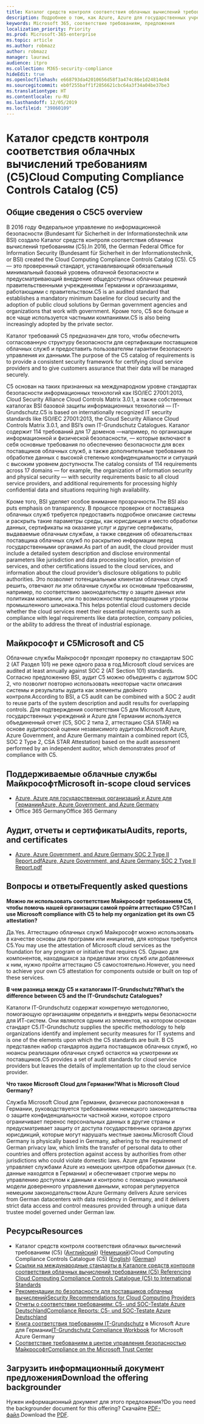 ```yaml
---
title: Каталог средств контроля соответствия облачных вычислений требованиям (C5)
description: Подробнее о том, как Azure, Azure для государственных учреждений и Azure для Германии подтверждают соответствие требованиям Каталога средств контроля соответствия облачных вычислений требованиям (C5).
keywords: Microsoft 365, соответствие требованиям, предложения
localization_priority: Priority
ms.prod: Microsoft-365-enterprise
ms.topic: article
ms.author: robmazz
author: robmazz
manager: laurawi
audience: itpro
ms.collection: M365-security-compliance
hideEdit: true
ms.openlocfilehash: e668793da42010656d58f3a474c86e1d24814e84
ms.sourcegitcommit: eb0f255baff1f2856621cbc64a3f34a04be37be3
ms.translationtype: HT
ms.contentlocale: ru-RU
ms.lasthandoff: 12/05/2019
ms.locfileid: "39860109"
---
```

# <a name="cloud-computing-compliance-controls-catalog-c5"></a><span data-ttu-id="cf2d5-104">Каталог средств контроля соответствия облачных вычислений требованиям (C5)</span><span class="sxs-lookup"><span data-stu-id="cf2d5-104">Cloud Computing Compliance Controls Catalog (C5)</span></span>

## <a name="c5-overview"></a><span data-ttu-id="cf2d5-105">Общие сведения о С5</span><span class="sxs-lookup"><span data-stu-id="cf2d5-105">C5 overview</span></span>

<span data-ttu-id="cf2d5-106">В 2016 году Федеральное управление по информационной безопасности (Bundesamt für Sicherheit in der Informationstechnik или BSI) создало Каталог средств контроля соответствия облачных вычислений требованиям (C5).</span><span class="sxs-lookup"><span data-stu-id="cf2d5-106">In 2016, the German Federal Office for Information Security (Bundesamt für Sicherheit in der Informationstechnik, or BSI) created the Cloud Computing Compliance Controls Catalog (C5).</span></span> <span data-ttu-id="cf2d5-107">C5 — это проверенный стандарт, устанавливающий обязательный минимальный базовый уровень облачной безопасности и предусматривающий внедрение общедоступных облачных решений правительственными учреждениями Германии и организациями, работающими с правительством.</span><span class="sxs-lookup"><span data-stu-id="cf2d5-107">C5 is an audited standard that establishes a mandatory minimum baseline for cloud security and the adoption of public cloud solutions by German government agencies and organizations that work with government.</span></span> <span data-ttu-id="cf2d5-108">Кроме того, C5 все больше и все чаще используется частными компаниями.</span><span class="sxs-lookup"><span data-stu-id="cf2d5-108">C5 is also being increasingly adopted by the private sector.</span></span>

<span data-ttu-id="cf2d5-109">Каталог требований C5 предназначен для того, чтобы обеспечить согласованную структуру безопасности для сертификации поставщиков облачных служб и предоставить пользователям гарантии безопасного управления их данными.</span><span class="sxs-lookup"><span data-stu-id="cf2d5-109">The purpose of the C5 catalog of requirements is to provide a consistent security framework for certifying cloud service providers and to give customers assurance that their data will be managed securely.</span></span>

<span data-ttu-id="cf2d5-110">C5 основан на таких признанных на международном уровне стандартах безопасности информационных технологий как ISO/IEC 27001:2013, Cloud Security Alliance Cloud Controls Matrix 3.0.1, а также собственных каталогах BSI базовой защиты информационных технологий — IT-Grundschutz.</span><span class="sxs-lookup"><span data-stu-id="cf2d5-110">C5 is based on internationally recognized IT security standards like ISO/IEC 27001:2013, the Cloud Security Alliance Cloud Controls Matrix 3.0.1, and BSI’s own IT-Grundschutz Catalogues.</span></span> <span data-ttu-id="cf2d5-111">Каталог содержит 114 требований для 17 доменов —например, по организации информационной и физической безопасности, — которые включают в себя основные требования по обеспечению безопасности для всех поставщиков облачных служб, а также дополнительные требования по обработке данных с высокой степенью конфиденциальности и ситуаций c высоким уровнем доступности.</span><span class="sxs-lookup"><span data-stu-id="cf2d5-111">The catalog consists of 114 requirements across 17 domains — for example, the organization of information security and physical security — with security requirements basic to all cloud service providers, and additional requirements for processing highly confidential data and situations requiring high availability.</span></span>

<span data-ttu-id="cf2d5-112">Кроме того, BSI уделяет особое внимание прозрачности.</span><span class="sxs-lookup"><span data-stu-id="cf2d5-112">The BSI also puts emphasis on transparency.</span></span> <span data-ttu-id="cf2d5-113">В процессе проверки от поставщика облачных служб требуется предоставить подробное описание системы и раскрыть такие параметры среды, как юрисдикция и место обработки данных, сертификаты на оказание услуг и другие сертификаты, выдаваемые облачным службам, а также сведения об обязательствах поставщика облачных служб по раскрытию информации перед государственными органами.</span><span class="sxs-lookup"><span data-stu-id="cf2d5-113">As part of an audit, the cloud provider must include a detailed system description and disclose environmental parameters like jurisdiction and data processing location, provision of services, and other certifications issued to the cloud services, and information about the cloud provider’s disclosure obligations to public authorities.</span></span> <span data-ttu-id="cf2d5-114">Это позволяет потенциальным клиентам облачных служб решить, отвечают ли эти облачные службы их основным требованиям, например, по соответствию законодательству о защите данных или политикам компании, или по возможностям предотвращения угрозы промышленного шпионажа.</span><span class="sxs-lookup"><span data-stu-id="cf2d5-114">This helps potential cloud customers decide whether the cloud services meet their essential requirements such as compliance with legal requirements like data protection, company policies, or the ability to address the threat of industrial espionage.</span></span>

## <a name="microsoft-and-c5"></a><span data-ttu-id="cf2d5-115">Майкрософт и C5</span><span class="sxs-lookup"><span data-stu-id="cf2d5-115">Microsoft and C5</span></span>

<span data-ttu-id="cf2d5-116">Облачные службы Майкрософт проходят проверку по стандартам SOC 2 (AT Раздел 101) не реже одного раза в год.</span><span class="sxs-lookup"><span data-stu-id="cf2d5-116">Microsoft cloud services are audited at least annually against SOC 2 (AT Section 101) standards.</span></span> <span data-ttu-id="cf2d5-117">Согласно предложению BSI, аудит C5 можно объединять с аудитом SOC 2, что позволит повторно использовать некоторые части описания системы и результаты аудита как элементы двойного контроля.</span><span class="sxs-lookup"><span data-stu-id="cf2d5-117">According to BSI, a C5 audit can be combined with a SOC 2 audit to reuse parts of the system description and audit results for overlapping controls.</span></span> <span data-ttu-id="cf2d5-118">Для подтверждения соответствия С5 для Microsoft Azure, государственных учреждений и Azure для Германии используется объединенный отчет (C5, SOC 2 типа 2, аттестацию CSA STAR) на основе аудиторской оценки независимого аудитора.</span><span class="sxs-lookup"><span data-stu-id="cf2d5-118">Microsoft Azure, Azure Government, and Azure Germany maintain a combined report (C5, SOC 2 Type 2, CSA STAR Attestation) based on the audit assessment performed by an independent auditor, which demonstrates proof of compliance with C5.</span></span>

## <a name="microsoft-in-scope-cloud-services"></a><span data-ttu-id="cf2d5-119">Поддерживаемые облачные службы Майкрософт</span><span class="sxs-lookup"><span data-stu-id="cf2d5-119">Microsoft in-scope cloud services</span></span>

- [<span data-ttu-id="cf2d5-120">Azure, Azure для государственных организаций и Azure для Германии</span><span class="sxs-lookup"><span data-stu-id="cf2d5-120">Azure, Azure Government, and Azure Germany</span></span>](https://go.microsoft.com/fwlink/p/?linkid=2051569)
- <span data-ttu-id="cf2d5-121">Office 365 Germany</span><span class="sxs-lookup"><span data-stu-id="cf2d5-121">Office 365 Germany</span></span>

## <a name="audits-reports-and-certificates"></a><span data-ttu-id="cf2d5-122">Аудит, отчеты и сертификаты</span><span class="sxs-lookup"><span data-stu-id="cf2d5-122">Audits, reports, and certificates</span></span>

- [<span data-ttu-id="cf2d5-123">Azure, Azure Government, and Azure Germany SOC 2 Type II Report.pdf</span><span class="sxs-lookup"><span data-stu-id="cf2d5-123">Azure, Azure Government, and Azure Germany SOC 2 Type II Report.pdf</span></span>](https://go.microsoft.com/fwlink/p/?linkid=2093520)

## <a name="frequently-asked-questions"></a><span data-ttu-id="cf2d5-124">Вопросы и ответы</span><span class="sxs-lookup"><span data-stu-id="cf2d5-124">Frequently asked questions</span></span>

<span data-ttu-id="cf2d5-125">**Можно ли использовать соответствие Майкрософт требованиям С5, чтобы помочь нашей организации самой пройти аттестацию C5?**</span><span class="sxs-lookup"><span data-stu-id="cf2d5-125">**Can I use Microsoft compliance with C5 to help my organization get its own C5 attestation?**</span></span>

<span data-ttu-id="cf2d5-126">Да.</span><span class="sxs-lookup"><span data-stu-id="cf2d5-126">Yes.</span></span> <span data-ttu-id="cf2d5-127">Аттестацию облачных служб Майкрософт можно использовать в качестве основы для программ или инициатив, для которых требуется С5.</span><span class="sxs-lookup"><span data-stu-id="cf2d5-127">You may use the attestation of Microsoft cloud services as the foundation for any program or initiative that requires C5.</span></span> <span data-ttu-id="cf2d5-128">Однако для компонентов, находящихся за пределами этих служб или добавленных к ним, нужно пройти аттестацию С5 самостоятельно.</span><span class="sxs-lookup"><span data-stu-id="cf2d5-128">However, you need to achieve your own C5 attestation for components outside or built on top of these services.</span></span>

<span data-ttu-id="cf2d5-129">**В чем разница между C5 и каталогами IT-Grundschutz?**</span><span class="sxs-lookup"><span data-stu-id="cf2d5-129">**What’s the difference between C5 and the IT-Grundschutz Catalogues?**</span></span>

<span data-ttu-id="cf2d5-130">Каталоги IT-Grundschutz содержат конкретную методологию, помогающую организациям определить и внедрить меры безопасности для ИТ-систем. Они являются одним из элементов, на котором основан стандарт C5.</span><span class="sxs-lookup"><span data-stu-id="cf2d5-130">IT-Grundschutz supplies the specific methodology to help organizations identify and implement security measures for IT systems and is one of the elements upon which the C5 standards are built.</span></span> <span data-ttu-id="cf2d5-131">В C5 представлен набор стандартов аудита поставщиков облачных служб, но нюансы реализации облачных служб остаются на усмотрении их поставщиков.</span><span class="sxs-lookup"><span data-stu-id="cf2d5-131">C5 provides a set of audit standards for cloud service providers but leaves the details of implementation up to the cloud service provider.</span></span>

<span data-ttu-id="cf2d5-132">**Что такое Microsoft Cloud для Германии?**</span><span class="sxs-lookup"><span data-stu-id="cf2d5-132">**What is Microsoft Cloud Germany?**</span></span>

<span data-ttu-id="cf2d5-133">Служба Microsoft Cloud для Германии, физически расположенная в Германии, руководствуется требованиями немецкого законодательства о защите конфиденциальности частной жизни, которое строго ограничивает перенос персональных данных в другие страны и предусматривает защиту от доступа государственных органов других юрисдикций, которые могут нарушать местные законы.</span><span class="sxs-lookup"><span data-stu-id="cf2d5-133">Microsoft Cloud Germany is physically based in Germany, adhering to the requirement of German privacy law, which limits the transfer of personal data to other countries and offers protection against access by authorities from other jurisdictions who could violate domestic laws.</span></span> <span data-ttu-id="cf2d5-134">Azure для Германии управляет службами Azure из немецких центров обработки данных (т.е. данные находятся в Германии) и обеспечивает строгие меры по управлению доступом к данным и контролю с помощью уникальной модели доверенного управления данными, которая регулируется немецким законодательством.</span><span class="sxs-lookup"><span data-stu-id="cf2d5-134">Azure Germany delivers Azure services from German datacenters with data residency in Germany, and it delivers strict data access and control measures provided through a unique data trustee model governed under German law.</span></span>

## <a name="resources"></a><span data-ttu-id="cf2d5-135">Ресурсы</span><span class="sxs-lookup"><span data-stu-id="cf2d5-135">Resources</span></span>

- <span data-ttu-id="cf2d5-136">Каталог средств контроля соответствия облачных вычислений требованиям (C5) ([Английский](https://www.bsi.bund.de/EN/Topics/CloudComputing/Compliance_Controls_Catalogue/Compliance_Controls_Catalogue_node.html)) ([Немецкий](https://www.bsi.bund.de/DE/Themen/DigitaleGesellschaft/CloudComputing/Anforderungskatalog/Anforderungskatalog_node.html))</span><span class="sxs-lookup"><span data-stu-id="cf2d5-136">Cloud Computing Compliance Controls Catalogue (C5) ([English](https://www.bsi.bund.de/EN/Topics/CloudComputing/Compliance_Controls_Catalogue/Compliance_Controls_Catalogue_node.html)) ([German](https://www.bsi.bund.de/DE/Themen/DigitaleGesellschaft/CloudComputing/Anforderungskatalog/Anforderungskatalog_node.html))</span></span>
- [<span data-ttu-id="cf2d5-137">Ссылки на международные стандарты в Каталоге средств контроля соответствия облачных вычислений требованиям (C5) </span><span class="sxs-lookup"><span data-stu-id="cf2d5-137">Referencing Cloud Computing Compliance Controls Catalogue (C5) to International Standards</span></span>](https://www.bsi.bund.de/SharedDocs/Downloads/EN/BSI/CloudComputing/ComplianceControlsCatalogue/Referencing_Cloud_Computing_Compliance_Controls_Catalogue.pdf;jsessionid=E5F009E49EB2689FAC3705578821BCB6.2_cid286?__blob=publicationFile&v=2)
- [<span data-ttu-id="cf2d5-138">Рекомендации по безопасности для поставщиков облачных вычислений</span><span class="sxs-lookup"><span data-stu-id="cf2d5-138">Security Recommendations for Cloud Computing Providers</span></span>](https://www.bsi.bund.de/SharedDocs/Downloads/EN/BSI/Publications/CloudComputing/SecurityRecommendationsCloudComputingProviders.pdf?__blob=publicationFile&v=2)
- [<span data-ttu-id="cf2d5-139">Отчеты о соответствии требованиям: C5- und SOC-Testate Azure Deutschland</span><span class="sxs-lookup"><span data-stu-id="cf2d5-139">Compliance Reports: C5- und SOC-Testate Azure Deutschland</span></span>](https://servicetrust.microsoft.com/ViewPage/MSComplianceGuide?command=Download&downloadType=Document&downloadId=df100ae1-baf9-4785-8a6d-864c0bc5c308&docTab=4ce99610-c9c0-11e7-8c2c-f908a777fa4d_SOC%20%2F%20SSAE%2016%20Reports)
- <span data-ttu-id="cf2d5-140">[Книга соответствия требованиям IT-Grundschutz](https://gallery.technet.microsoft.com/Azure-Germany-IT-fca4afd7) в Microsoft Azure для Германии</span><span class="sxs-lookup"><span data-stu-id="cf2d5-140">[IT-Grundschutz Compliance Workbook](https://gallery.technet.microsoft.com/Azure-Germany-IT-fca4afd7) for Microsoft Azure Germany</span></span>
- [<span data-ttu-id="cf2d5-141">Соответствие требованиям в центре управления безопасностью Майкрософт</span><span class="sxs-lookup"><span data-stu-id="cf2d5-141">Compliance on the Microsoft Trust Center</span></span>](https://www.microsoft.com/trust-center/compliance/compliance-overview)

## <a name="download-the-offering-backgrounder"></a><span data-ttu-id="cf2d5-142">Загрузить информационный документ предложения</span><span class="sxs-lookup"><span data-stu-id="cf2d5-142">Download the offering backgrounder</span></span>

<span data-ttu-id="cf2d5-143">Нужен информационный документ для этого предложения?</span><span class="sxs-lookup"><span data-stu-id="cf2d5-143">Do you need the backgrounder document for this offering?</span></span> <span data-ttu-id="cf2d5-144">Скачайте [PDF-файл](https://download.microsoft.com/download/E/F/6/EF619A4D-C17C-4279-8DC4-79C0620676AB/C5Germany-Compliance.pdf).</span><span class="sxs-lookup"><span data-stu-id="cf2d5-144">Download the [PDF](https://download.microsoft.com/download/E/F/6/EF619A4D-C17C-4279-8DC4-79C0620676AB/C5Germany-Compliance.pdf).</span></span>
